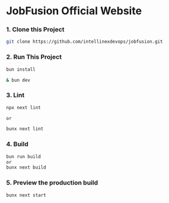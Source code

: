 # JobFusion Official Website

### 1. Clone this Project

```bash
git clone https://github.com/intellinexdevops/jobfusion.git
```

### 2. Run This Project

```bash
bun install

& bun dev
```

### 3. Lint

```bash
npx next lint

or

bunx next lint
```

### 4. Build

```bash
bun run build
or
bunx next build
```

### 5. Preview the production build

```bash
bunx next start
```
